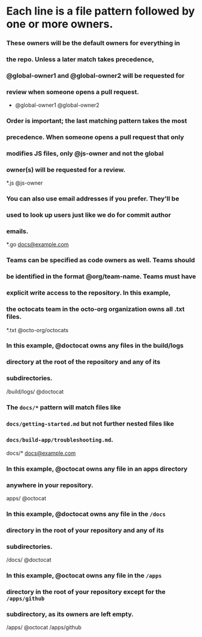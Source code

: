 # Each line is a file pattern followed by one or more owners.

### These owners will be the default owners for everything in
### the repo. Unless a later match takes precedence,
### @global-owner1 and @global-owner2 will be requested for
### review when someone opens a pull request.
 * @global-owner1 @global-owner2

### Order is important; the last matching pattern takes the most
### precedence. When someone opens a pull request that only
### modifies JS files, only @js-owner and not the global
### owner(s) will be requested for a review.
*.js @js-owner

### You can also use email addresses if you prefer. They'll be
### used to look up users just like we do for commit author
### emails.
*.go docs@example.com

### Teams can be specified as code owners as well. Teams should
### be identified in the format @org/team-name. Teams must have
### explicit write access to the repository. In this example,
### the octocats team in the octo-org organization owns all .txt files.
*.txt @octo-org/octocats

### In this example, @doctocat owns any files in the build/logs
### directory at the root of the repository and any of its
### subdirectories.
/build/logs/ @doctocat

### The `docs/*` pattern will match files like
### `docs/getting-started.md` but not further nested files like
### `docs/build-app/troubleshooting.md`.
docs/*  docs@example.com

### In this example, @octocat owns any file in an apps directory
### anywhere in your repository.
apps/ @octocat

### In this example, @doctocat owns any file in the `/docs`
### directory in the root of your repository and any of its
### subdirectories.
/docs/ @doctocat

### In this example, @octocat owns any file in the `/apps`
### directory in the root of your repository except for the `/apps/github`
### subdirectory, as its owners are left empty.
/apps/ @octocat
/apps/github 